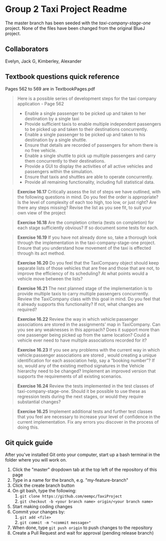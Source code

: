 # Group 2 Taxi Project Readme

The master branch has been seeded with the *taxi-company-stage-one* project. None of the files have been changed from the original BlueJ project.
 
## Collaborators

Evelyn, Jack G, Kimberley, Alexander

## Textbook questions quick reference

Pages 562 to 569 are in TextbookPages.pdf

> Here is a possible series of development steps for the taxi company application - Page 562
>* Enable a single passenger to be picked up and taken to her destination by a single taxi
>* Provide sufficient taxis to enable multiple independent passengers to be picked up and taken to their destinations
 concurrently.
>* Enable a single passenger to be picked up and taken to his destination by a single shuttle.
>* Ensure that details are recorded of passengers for whom there is no free vehicle.
>* Enable a single shuttle to pick up multiple passengers and carry them concurrently to their destinations.
>* Provide a GUI to display the activities of all active vehicles and passengers within the simulation.
>* Ensure that taxis and shuttles are able to operate concurrently.
>* Provide all remaining functionality, including full statistical data.

 > **Exercise 16.17** Critically assess the list of steps we have outlined, with the following questions in mind. Do
> you feel the order is  appropriate? Is the level of complexity of each too high, too low, or just right? Are there
> any steps missing? Revise the list as you see fit, to suit your own view of the project

> **Exercise 16.18** Are the completion criteria (tests on completion) for each stage sufficiently obvious? If so document some tests for each.

> **Exercise 16.19** If you have not already done so, take a thorough look through the implementation in the taxi-company-stage-one project. Ensure that you understand how movement of the taxi is effected through its act method.

> **Exercise 16.20** Do you feel that the TaxiCompany object should keep separate lists of those vehicles that are free
> and those that are not, to improve the efficiency of its scheduling? At what points would a vehicle move between the lists?

> **Exercise 16.21** The next planned stage of the implementation is to provide multiple taxis to carry multiple
> passengers concurrently. Review the TaxiCompany class with this goal in mind. Do you feel that it already supports
> this functionality? If not, what changes are required?

> **Exercise 16.22** Review the way in which vehicle:passenger associations are stored in the assignments’ map in
> TaxiCompany. Can you see any weaknesses in this approach? Does it support more than one passenger being picked up from the same location? Could a vehicle ever need to have multiple associations recorded for it?

> **Exercise 16.23** If you see any problems with the current way in which vehicle:passenger associations are stored
>, would creating a unique identification for each association help, say a “booking number”? If so, would any of the
> existing method signatures in the Vehicle hierarchy need to be changed? Implement an improved version that supports the requirements of all existing scenarios.

> **Exercise 16.24** Review the tests implemented in the test classes of taxi-company-stage-one. Should it be
> possible to use these as regression tests during the next stages, or would they require substantial changes?

> **Exercise 16.25** Implement additional tests and further test classes that you feel are necessary to increase your
> level of confidence in the current implementation. Fix any errors you discover in the process of doing this.

## Git quick guide

After you've installed Git onto your computer, start up a bash terminal in the folder where you will work on.

1. Click the "master" dropdown tab at the top left of the repository of this page
2. Type in a name for the branch, e.g. "my-feature-branch"
3. Click the create branch button
4. On git bash, type the following:
    1. `git clone https://github.com/eempc/TaxiProject`
    2. `git checkout -b <your branch name> origin/<your branch name>`
5. Start making coding changes
6. Commit your changes by:
    1. `git add <file>`
    2. `git commit -m "<commit message>"`
7. When done, type `git push origin` to push changes to the repository
8. Create a Pull Request and wait for approval (pending release branch)